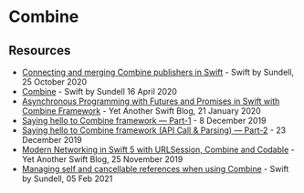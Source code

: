 # Combine

## Resources

* [Connecting and merging Combine publishers in Swift](https://www.swiftbysundell.com/articles/connecting-and-merging-combine-publishers-in-swift/) - Swift by Sundell, 25 October 2020
* [Combine](https://www.swiftbysundell.com/basics/combine/) - Swift by Sundell 16 April 2020
* [Asynchronous Programming with Futures and Promises in Swift with Combine Framework](https://www.vadimbulavin.com/asynchronous-programming-with-future-and-promise-in-swift-with-combine-framework/) - Yet Another Swift Blog, 21 January 2020
* [Saying hello to Combine framework — Part-1](https://medium.com/mindful-engineering/saying-hello-to-combine-framework-part-1-30d9c07210df) - 8 December 2019
* [Saying hello to Combine framework (API Call & Parsing) — Part-2](https://medium.com/mindful-engineering/saying-hello-to-combine-framework-api-call-parsing-part-2-e412dc649664) - 23 December 2019
* [Modern Networking in Swift 5 with URLSession, Combine and Codable](https://www.vadimbulavin.com/modern-networking-in-swift-5-with-urlsession-combine-framework-and-codable/) - Yet Another Swift Blog, 25 November 2019
* [Managing self and cancellable references when using Combine](https://www.swiftbysundell.com/articles/combine-self-cancellable-memory-management/) - Swift by Sundell, 05 Feb 2021

